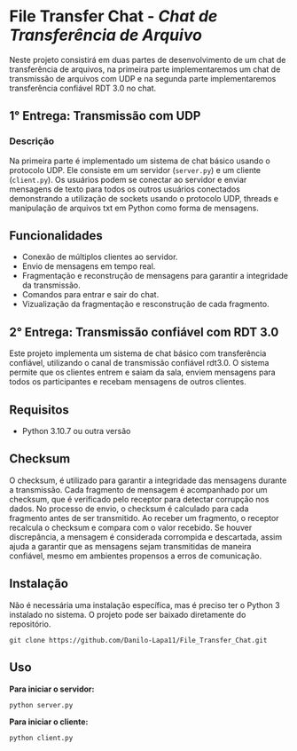 # File Transfer Chat - *Chat de Transferência de Arquivo*

Neste projeto consistirá em duas partes de desenvolvimento de um chat de transferência de arquivos, na primeira parte implementaremos um chat de transmissão de arquivos com UDP e na segunda parte implementaremos transferência confiável RDT 3.0 no chat.

## **1° Entrega:** Transmissão com UDP

### Descrição
Na primeira parte é implementado um sistema de chat básico usando o protocolo UDP. Ele consiste em um servidor (`server.py`) e um cliente (`client.py`). Os usuários podem se conectar ao servidor e enviar mensagens de texto para todos os outros usuários conectados demonstrando a utilização de sockets usando o protocolo UDP, threads e manipulação de arquivos txt em Python como forma de mensagens.

## Funcionalidades
- Conexão de múltiplos clientes ao servidor.
- Envio de mensagens em tempo real.
- Fragmentação e reconstrução de mensagens para garantir a integridade da transmissão.
- Comandos para entrar e sair do chat.
- Vizualização da fragmentação e resconstrução de cada fragmento.

## **2° Entrega:** Transmissão confiável com RDT 3.0
Este projeto implementa um sistema de chat básico com transferência confiável, utilizando o canal de transmissão confiável rdt3.0. O sistema permite que os clientes entrem e saiam da sala, enviem mensagens para todos os participantes e recebam mensagens de outros clientes.

## Requisitos
- Python 3.10.7 ou outra versão


## Checksum
O checksum, é utilizado para garantir a integridade das mensagens durante a transmissão. Cada fragmento de mensagem é acompanhado por um checksum, que é verificado pelo receptor para detectar corrupção nos dados. No processo de envio, o checksum é calculado para cada fragmento antes de ser transmitido. Ao receber um fragmento, o receptor recalcula o checksum e compara com o valor recebido. Se houver discrepância, a mensagem é considerada corrompida e descartada, assim ajuda a garantir que as mensagens sejam transmitidas de maneira confiável, mesmo em ambientes propensos a erros de comunicação.

## Instalação
Não é necessária uma instalação específica, mas é preciso ter o Python 3 instalado no sistema. O projeto pode ser baixado diretamente do repositório.

```
git clone https://github.com/Danilo-Lapa11/File_Transfer_Chat.git
```

## Uso
**Para iniciar o servidor:**

```
python server.py
```

**Para iniciar o cliente:**

```
python client.py
```

